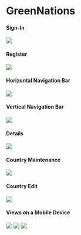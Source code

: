 # GreenNations

#### Sign-In
![](https://github.com/Amitha353/Angular_Projects/blob/main/green-nations/screenshots/Signin.PNG)

#### Register
![](https://github.com/Amitha353/Angular_Projects/blob/main/green-nations/screenshots/Register.PNG)

#### Horizontal Navigation Bar
![](https://github.com/Amitha353/Angular_Projects/blob/main/green-nations/screenshots/horizontal_navbar.PNG)

#### Vertical Navigation Bar
![](https://github.com/Amitha353/Angular_Projects/blob/main/green-nations/screenshots/Vertical_navbar.PNG)

#### Details
![](https://github.com/Amitha353/Angular_Projects/blob/main/green-nations/screenshots/Details.PNG)

#### Country Maintenance
![](https://github.com/Amitha353/Angular_Projects/blob/main/green-nations/screenshots/Country_Maintenance.PNG)

#### Country Edit
![](https://github.com/Amitha353/Angular_Projects/blob/main/green-nations/screenshots/Edit.PNG)

#### Views on a Mobile Device
![](https://github.com/Amitha353/Angular_Projects/blob/main/green-nations/screenshots/Mobile_1.PNG)
![](https://github.com/Amitha353/Angular_Projects/blob/main/green-nations/screenshots/Mobile_2.PNG)
![](https://github.com/Amitha353/Angular_Projects/blob/main/green-nations/screenshots/Mobile_capture_3.PNG)
